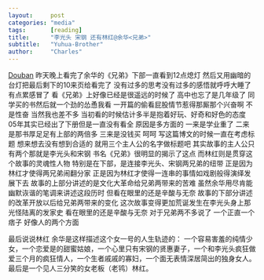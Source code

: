 ```yaml
---
layout:     post
categories: "media"
tags:       [reading]
title:      "李光头 宋钢 还有林红@余华<兄弟>"
subtitle:   "Yuhua-Brother"
author:     "Charles"
---
```


[Douban](http://book.douban.com/subject/1401425/)
昨天晚上看完了余华的《兄弟》下部一直看到12点熄灯
然后又用幽暗的台灯把最后剩下的10来页给看完了
没有过多的思考没有过多的感悟就呼呼大睡了
有点累感冒了
看《兄弟》上好像已经是很遥远的时候了
高中也忘了是几年级了
同学买的书然后就一个劲的怂恿我看
一开篇的偷看屁股情节惹得那厮那个兴奋啊 不是性奋
当然我也差不多
当初看的时候估计多半是抱着好玩、好奇和好色的态度
05年其实已经出了下册但是一直没有看全
原因是多方面的
一来是学业重了
二来是那书厚足足有上部的两倍多
三来是没钱买
呵呵
写这篇博文的时候一直在考虑标题
想来想去没有想到合适的
就用三个主人公的名字做标题吧
其实故事的主人公只有两个那就是李光头和宋钢
书名《兄弟》很明显的揭示了这点
而林红则是贯穿这个故事的灵魂性人物
特别是在下部，是连接李光头、宋钢两兄弟的纽带
正是因为林红才使得两兄弟闹翻分家
正是因为林红才使得一连串的事情如戏剧般得演绎发展下去
故事的上部分讲述的是文化大革命给兄弟两带来的苦难
虽然余华用尽肯能幽默诙谐的笔调来讲述这段历时
但看在眼里的还是辛酸与无奈
故事的下部分讲述的改革开放以后给兄弟两带来的变化
这次故事变得更加荒诞发生在李光头身上那光怪陆离的发家史
看在眼里的还是辛酸与无奈
对于兄弟两不多说了
一个正直一个痞子
好像人的两个方面
 
最后说说林红
余华是这样描述这个女一号的人生轨迹的：
一个容易害羞的纯情少女，一个恋爱是的甜蜜姑娘，一个心里只有宋钢的贤惠妻子，一个和李光头疯狂做爱三个月的疯狂情人，一个生者戚戚的寡妇，一个面无表情深居简出的独身女人。
最后是一个见人三分笑的女老板（老鸨）林红。